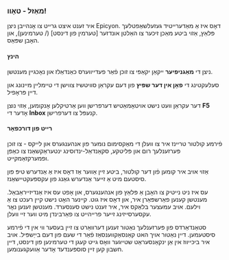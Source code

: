 ### מאַזל - טאָוו!
איר זענט איצט גרייט צו אָנהייבן ניצן Epicyon. דאָס איז אַ מאַדערייטיד געזעלשאַפטלעך פּלאַץ, אַזוי ביטע מאַכן זיכער צו האַלטן אונדזער [טערמין פון דינסט] (/ טערמינען), און האָבן שפּאַס.

#### הינץ
ניצן די **מאַגניפיער** ייקאַן יקאַפּי צו זוכן פֿאַר פעדייווערס כאַנדאַלז און נאָכגיין מענטשן.

סעלעקטינג די **פאָן אין דער שפּיץ** פון דעם עקראַן סוויטשיז צווישן די טיימליין מיינונג און דיין פּראָפיל.

דער עקראַן וועט נישט אויטאָמאַטיש דערפרישן ווען אַרטיקלען אָנקומען, אַזוי נוצן **F5** אָדער די **Inbox** קנעפּל צו דערפרישן.

#### רייט פון דורכפאָר
פֿירמע קולטור טריינז איר צו וועלן די מאַקסימום נומער פון אנהענגערס און לייקס - צו זוכן פּערזענלעך רום און פּליטקע, סקאַנדאַל-ינדוסינג ינטעראַקשאַנז צו כאַפּן ופמערקזאַמקייט.

אַזוי אויב איר קומען פֿון דער קולטור, ביטע זיין אַווער אַז דאָס איז אַ אַנדערש טיפּ פון סיסטעם מיט אַ זייער אַנדערש גאַנג פון עקספּעקטיישאַנז.

עס איז ניט נייטיק צו האָבן אַ פּלאַץ פון אנהענגערס, און אָפט עס איז אַנדיזייראַבאַל. מענטשן קענען פאַרשפּאַרן איר, און דאָס איז גוט. קיינער האָט נישט קיין רעכט צו אַ וילעם. אויב עמעצער בלאַקס איר, איר זענט נישט סענסערד. מענטשן זענען נאָר עקסערסייזינג זייער פרייהייט צו פאַרבינדן מיט ווער זיי וועלן.

סטאַנדאַרדס פון פּערזענלעך נאַטור זענען דערוואַרט צו זיין בעסער ווי אין די פֿירמע סיסטעמען. דיין נאַטור אויך האט קאַנסאַקווענסאַז פֿאַר די שעם פון דעם בייַשפּיל. אויב איר ביכייווז אין אַן ינקאַנסעראַט שטייגער וואָס גייט קעגן די טערמינען פון דינסט, דיין חשבון קען זיין סוספּענדעד אָדער אַוועקגענומען.
